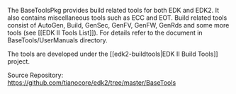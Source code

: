 The BaseToolsPkg provides build related tools for both EDK and EDK2. It also contains miscellaneous tools such as ECC and EOT. Build related tools consist of AutoGen, Build, GenSec, GenFV, GenFW, GenRds and some more tools (see [[EDK II Tools List]]). For details refer to the document in BaseTools/UserManuals directory. 

The tools are developed under the [[edk2-buildtools|EDK II Build Tools]] project.

Source Repository: https://github.com/tianocore/edk2/tree/master/BaseTools
